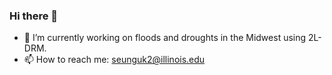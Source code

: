 ### Hi there 👋

- 🔭 I’m currently working on floods and droughts in the Midwest using 2L-DRM.
- 📫 How to reach me: seunguk2@illinois.edu

<!--
**seunguk-2/seunguk-2** is a ✨ _special_ ✨ repository because its `README.md` (this file) appears on your GitHub profile.

Here are some ideas to get you started:

- 🔭 I’m currently working on ...
- 🌱 I’m currently learning ...
- 👯 I’m looking to collaborate on ...
- 🤔 I’m looking for help with ...
- 💬 Ask me about ...
- 📫 How to reach me: ...
- 😄 Pronouns: ...
- ⚡ Fun fact: ...
-->
